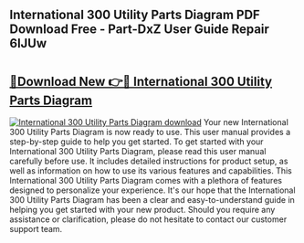 ## International 300 Utility Parts Diagram PDF Download Free - Part-DxZ User Guide Repair 6lJUw

# <h2><a href="http://dfrtpp.blite.top/?on=International+300+Utility+Parts+Diagram">🔗Download New 👉🔴 International 300 Utility Parts Diagram</a></h2>

[![International 300 Utility Parts Diagram download](https://i.imgur.com/lujVjoI.png)](http://dfrtpp.blite.top/?on=International+300+Utility+Parts+Diagram)
Your new International 300 Utility Parts Diagram is now ready to use. This user manual provides a step-by-step guide to help you get started. To get started with your International 300 Utility Parts Diagram, please read this user manual carefully before use. It includes detailed instructions for product setup, as well as information on how to use its various features and capabilities. This International 300 Utility Parts Diagram comes with a plethora of features designed to personalize your experience. It's our hope that the International 300 Utility Parts Diagram has been a clear and easy-to-understand guide in helping you get started with your new product. Should you require any assistance or clarification, please do not hesitate to contact our customer support team.
